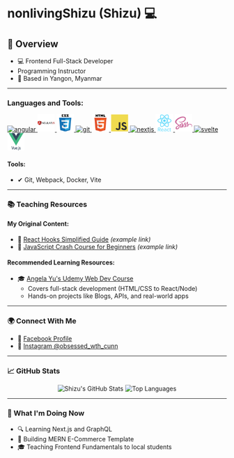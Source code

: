 # nonlivingShizu (Shizu) 💻

## 👋 Overview
- 💻 Frontend Full-Stack Developer 
-  Programming Instructor
- 📍 Based in Yangon, Myanmar  

---

<h3 align="left">Languages and Tools:</h3>
<p align="left"> <a href="https://angular.io" target="_blank" rel="noreferrer"> <img src="https://angular.io/assets/images/logos/angular/angular.svg" alt="angular" width="40" height="40"/> </a> <a href="https://angular.io" target="_blank" rel="noreferrer"> <img src="https://raw.githubusercontent.com/devicons/devicon/master/icons/angularjs/angularjs-original-wordmark.svg" alt="angularjs" width="40" height="40"/> </a> <a href="https://www.w3schools.com/css/" target="_blank" rel="noreferrer"> <img src="https://raw.githubusercontent.com/devicons/devicon/master/icons/css3/css3-original-wordmark.svg" alt="css3" width="40" height="40"/> </a> <a href="https://git-scm.com/" target="_blank" rel="noreferrer"> <img src="https://www.vectorlogo.zone/logos/git-scm/git-scm-icon.svg" alt="git" width="40" height="40"/> </a> <a href="https://www.w3.org/html/" target="_blank" rel="noreferrer"> <img src="https://raw.githubusercontent.com/devicons/devicon/master/icons/html5/html5-original-wordmark.svg" alt="html5" width="40" height="40"/> </a> <a href="https://developer.mozilla.org/en-US/docs/Web/JavaScript" target="_blank" rel="noreferrer"> <img src="https://raw.githubusercontent.com/devicons/devicon/master/icons/javascript/javascript-original.svg" alt="javascript" width="40" height="40"/> </a> <a href="https://nextjs.org/" target="_blank" rel="noreferrer"> <img src="https://cdn.worldvectorlogo.com/logos/nextjs-2.svg" alt="nextjs" width="40" height="40"/> </a> <a href="https://reactjs.org/" target="_blank" rel="noreferrer"> <img src="https://raw.githubusercontent.com/devicons/devicon/master/icons/react/react-original-wordmark.svg" alt="react" width="40" height="40"/> </a> <a href="https://sass-lang.com" target="_blank" rel="noreferrer"> <img src="https://raw.githubusercontent.com/devicons/devicon/master/icons/sass/sass-original.svg" alt="sass" width="40" height="40"/> </a> <a href="https://svelte.dev" target="_blank" rel="noreferrer"> <img src="https://upload.wikimedia.org/wikipedia/commons/1/1b/Svelte_Logo.svg" alt="svelte" width="40" height="40"/> </a> <a href="https://vuejs.org/" target="_blank" rel="noreferrer"> <img src="https://raw.githubusercontent.com/devicons/devicon/master/icons/vuejs/vuejs-original-wordmark.svg" alt="vuejs" width="40" height="40"/> </a> </p>

#### Tools:  
- ✔ Git, Webpack, Docker, Vite  

---

### 📚 Teaching Resources  
#### My Original Content:  
- 📌 [React Hooks Simplified Guide](https://github.com/nonlivingShizu/react-hooks-guide) *(example link)*  
- 📌 [JavaScript Crash Course for Beginners](https://github.com/nonlivingShizu/js-crash-course) *(example link)*  

#### Recommended Learning Resources:  
- 🎓 [Angela Yu's Udemy Web Dev Course](https://www.udemy.com/course/the-complete-web-development-bootcamp/)  
  - Covers full-stack development (HTML/CSS to React/Node)  
  - Hands-on projects like Blogs, APIs, and real-world apps  

---

### 🌍 Connect With Me  
- 📱 [Facebook Profile](https://www.facebook.com/share/14K2bdVANvc/)  
- 📸 [Instagram @obsessed_wth_cunn](https://www.instagram.com/obsessed_wth_cunn)  

---

### 📈 GitHub Stats  
<div align="center">
  <img src="https://github-readme-stats.vercel.app/api?username=nonlivingShizu&show_icons=true&theme=radical&hide_border=true" alt="Shizu's GitHub Stats" width="48%"/>
  <img src="https://github-readme-stats.vercel.app/api/top-langs/?username=nonlivingShizu&layout=compact&theme=Tokyo Night" alt="Top Languages" width="45%"/>  
</div>

---

### 🚀 What I'm Doing Now  
- 🔍 Learning Next.js and GraphQL  
- 🛒 Building MERN E-Commerce Template  
- 🎓 Teaching Frontend Fundamentals to local students
